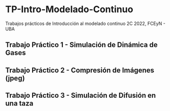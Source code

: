 # TP-Intro-Modelado-Continuo
Trabajos prácticos de Introducción al modelado continuo 2C 2022, FCEyN - UBA

## Trabajo Práctico 1 - Simulación de Dinámica de Gases 

## Trabajo Práctico 2 - Compresión de Imágenes (jpeg)

## Trabajo Práctico 3 - Simulación de Difusión en una taza
